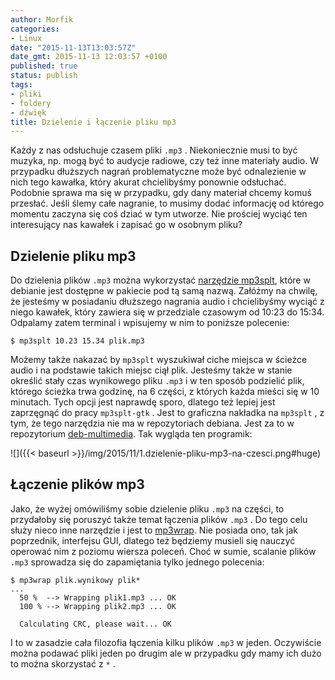 ```yaml
---
author: Morfik
categories:
- Linux
date: "2015-11-13T13:03:57Z"
date_gmt: 2015-11-13 12:03:57 +0100
published: true
status: publish
tags:
- pliki
- foldery
- dźwięk
title: Dzielenie i łączenie pliku mp3
---
```


Każdy z nas odsłuchuje czasem pliki `.mp3` . Niekoniecznie musi to być muzyka, np. mogą być to
audycje radiowe, czy też inne materiały audio. W przypadku dłuższych nagrań problematyczne może być
odnalezienie w nich tego kawałka, który akurat chcielibyśmy ponownie odsłuchać. Podobnie sprawa ma
się w przypadku, gdy dany materiał chcemy komuś przesłać. Jeśli ślemy całe nagranie, to musimy dodać
informację od którego momentu zaczyna się coś dziać w tym utworze. Nie prościej wyciąć ten
interesujący nas kawałek i zapisać go w osobnym pliku?

<!--more-->
## Dzielenie pliku mp3

Do dzielenia plików `.mp3` można wykorzystać [narzędzie
mp3splt](http://mp3splt.sourceforge.net/mp3splt_page/home.php), które w debianie jest dostępne w
pakiecie pod tą samą nazwą. Załóżmy na chwilę, że jesteśmy w posiadaniu dłuższego nagrania audio i
chcielibyśmy wyciąć z niego kawałek, który zawiera się w przedziale czasowym od 10:23 do 15:34.
Odpalamy zatem terminal i wpisujemy w nim to poniższe polecenie:

    $ mp3splt 10.23 15.34 plik.mp3

Możemy także nakazać by `mp3splt` wyszukiwał ciche miejsca w ścieżce audio i na podstawie takich
miejsc ciął plik. Jesteśmy także w stanie określić stały czas wynikowego pliku `.mp3` i w ten sposób
podzielić plik, którego ścieżka trwa godzinę, na 6 części, z których każda mieści się w 10 minutach.
Tych opcji jest naprawdę sporo, dlatego też lepiej jest zaprzęgnąć do pracy `mp3splt-gtk` . Jest to
graficzna nakładka na `mp3splt` , z tym, że tego narzędzia nie ma w repozytoriach debiana. Jest za
to w repozytorium [deb-multimedia](http://www.deb-multimedia.org/). Tak wygląda ten programik:

![]({{< baseurl >}}/img/2015/11/1.dzielenie-pliku-mp3-na-czesci.png#huge)

## Łączenie plików mp3

Jako, że wyżej omówiliśmy sobie dzielenie pliku `.mp3` na części, to przydałoby się poruszyć także
temat łączenia plików `.mp3` . Do tego celu służy nieco inne narzędzie i jest to
[mp3wrap](http://mp3wrap.sourceforge.net/). Nie posiada ono, tak jak poprzednik, interfejsu GUI,
dlatego też będziemy musieli się nauczyć operować nim z poziomu wiersza poleceń. Choć w sumie,
scalanie plików `.mp3` sprowadza się do zapamiętania tylko jednego polecenia:

    $ mp3wrap plik.wynikowy plik*
    ...
      50 %  --> Wrapping plik1.mp3 ... OK
      100 % --> Wrapping plik2.mp3 ... OK

      Calculating CRC, please wait... OK

I to w zasadzie cała filozofia łączenia kilku plików `.mp3` w jeden. Oczywiście można podawać pliki
jeden po drugim ale w przypadku gdy mamy ich dużo to można skorzystać z `*` .
